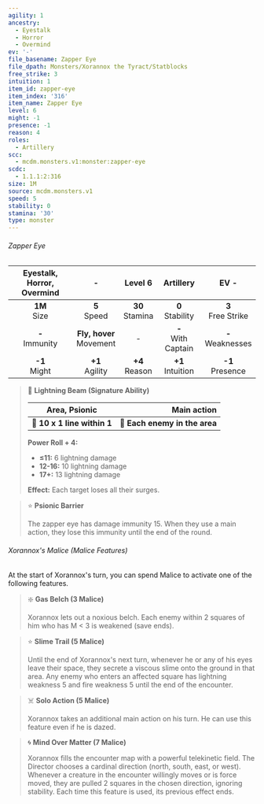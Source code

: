 ```yaml
---
agility: 1
ancestry:
  - Eyestalk
  - Horror
  - Overmind
ev: '-'
file_basename: Zapper Eye
file_dpath: Monsters/Xorannox the Tyract/Statblocks
free_strike: 3
intuition: 1
item_id: zapper-eye
item_index: '316'
item_name: Zapper Eye
level: 6
might: -1
presence: -1
reason: 4
roles:
  - Artillery
scc:
  - mcdm.monsters.v1:monster:zapper-eye
scdc:
  - 1.1.1:2:316
size: 1M
source: mcdm.monsters.v1
speed: 5
stability: 0
stamina: '30'
type: monster
---
```


###### Zapper Eye

| Eyestalk, Horror, Overmind |              -               |       Level 6       |        Artillery        |          EV -          |
| :------------------------: | :--------------------------: | :-----------------: | :---------------------: | :--------------------: |
|      **1M**<br/> Size      |       **5**<br/> Speed       | **30**<br/> Stamina |  **0**<br/> Stability   | **3**<br/> Free Strike |
|    **-**<br/> Immunity     | **Fly, hover**<br/> Movement |          -          | **-**<br/> With Captain | **-**<br/> Weaknesses  |
|     **-1**<br/> Might      |     **+1**<br/> Agility      | **+4**<br/> Reason  |  **+1**<br/> Intuition  |  **-1**<br/> Presence  |

<!-- -->
> 🔳 **Lightning Beam (Signature Ability)**
>
> | **Area, Psionic**           |               **Main action** |
> | --------------------------- | ----------------------------: |
> | **📏 10 x 1 line within 1** | **🎯 Each enemy in the area** |
>
> **Power Roll + 4:**
>
> - **≤11:** 6 lightning damage
> - **12-16:** 10 lightning damage
> - **17+:** 13 lightning damage
>
> **Effect:** Each target loses all their surges.

<!-- -->
> ⭐️ **Psionic Barrier**
>
> The zapper eye has damage immunity 15. When they use a main action, they lose this immunity until the end of the round.

###### Xorannox's Malice (Malice Features)

At the start of Xorannox's turn, you can spend Malice to activate one of the following features.

<!-- -->
> ❇️ **Gas Belch (3 Malice)**
>
> Xorannox lets out a noxious belch. Each enemy within 2 squares of him who has M < 3 is weakened (save ends).

<!-- -->
> ⭐️ **Slime Trail (5 Malice)**
>
> Until the end of Xorannox's next turn, whenever he or any of his eyes leave their space, they secrete a viscous slime onto the ground in that area. Any enemy who enters an affected square has lightning weakness 5 and fire weakness 5 until the end of the encounter.

<!-- -->
> ☠️ **Solo Action (5 Malice)**
>
> Xorannox takes an additional main action on his turn. He can use this feature even if he is dazed.

<!-- -->
> 🌀 **Mind Over Matter (7 Malice)**
>
> Xorannox fills the encounter map with a powerful telekinetic field. The Director chooses a cardinal direction (north, south, east, or west). Whenever a creature in the encounter willingly moves or is force moved, they are pulled 2 squares in the chosen direction, ignoring stability. Each time this feature is used, its previous effect ends.
